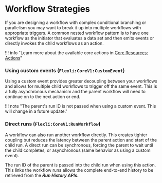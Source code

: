 # Workflow Strategies

If you are designing a workflow with complex conditional branching or parallelism you may want to break it up into multiple workflows with appropriate triggers. A common nested workflow pattern is to have one workflow as the initiator that evaluates a data set and then emits events or directly invokes the child workflows as an action.

!!! info "Learn more about the available core actions in [Core Resources: Actions](core.md#actions)"

### Using custom events (`Flexli:CoreV1:CustomEvent`)

Using a custom event provides greater decoupling between your workflows and allows for multiple child workflows to trigger off the same event. This is a fully asynchronous mechanism and the parent workflow will need to continue on to the next action or end.

!!! note "The parent's run ID is not passed when using a custom event. This will change in a future update."

### Direct runs (`Flexli:CoreV1:RunWorkflow`)

A workflow can also run another workflow directly. This creates tighter coupling but reduces the latency between the parent action and start of the child run. A direct run can be synchronous, forcing the parent to wait until the child completes, or asynchronous (same behavior as using a custom event).

The run ID of the parent is passed into the child run when using this action. This links the workflow runs allows the complete end-to-end history to be retrieved from the _**Run History APIs**_.